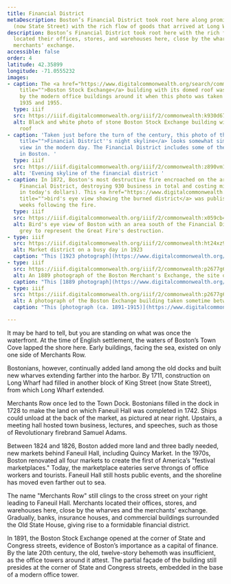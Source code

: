 ```yaml
---
title: Financial District
metaDescription: Boston’s Financial District took root here along prominent King Street
  (now State Street) with the rich flow of goods that arrived at Long Wharf.
description: Boston’s Financial District took root here with the rich flow of goods that arrived at the harbor. Merchants
  located their offices, stores, and warehouses here, close by the wharves and the
  merchants' exchange.
accessible: false
order: 4
latitude: 42.35899
longitude: -71.0555232
images:
- caption: The <a href="https://www.digitalcommonwealth.org/search/commonwealth:k930d674m"
    title="">Boston Stock Exchange</a> building with its domed roof was already dwarfed
    by the modern office buildings around it when this photo was taken sometime between
    1935 and 1955.
  type: iiif
  src: https://iiif.digitalcommonwealth.org/iiif/2/commonwealth:k930d675w
  alt: Black and white photo of stone Boston Stock Exchange building with a domed
    roof
- caption: 'Taken just before the turn of the century, this photo of the <a href="https://www.digitalcommonwealth.org/search/commonwealth:pn89gz79f"
    title="">Financial District''s night skyline</a> looks somewhat similar to the
    view in the modern day. The Financial District includes some of the tallest buildings
    in Boston. '
  type: iiif
  src: https://iiif.digitalcommonwealth.org/iiif/2/commonwealth:z890vm110
  alt: 'Evening skyline of the financial district '
- caption: In 1872, Boston's most destructive fire encroached on the area of today's
    Financial District, destroying 930 business in total and costing millions (billions
    in today's dollars). This <a href="https://www.digitalcommonwealth.org/search/commonwealth:x059cb44q"
    title="">bird's eye view showing the burned district</a> was published in the
    weeks following the fire.
  type: iiif
  src: https://iiif.digitalcommonwealth.org/iiif/2/commonwealth:x059cb450
  alt: Bird's eye view of Boston with an area south of the Financial District shaded
    grey to represent the Great Fire's destruction.
- type: iiif
  src: https://iiif.digitalcommonwealth.org/iiif/2/commonwealth:ht24xz97g
  alt: Market district on a busy day in 1923
  caption: "This [1923 photograph](https://www.digitalcommonwealth.org/search/commonwealth:ht24xz966) depicts the bustling enterprise of Boston's Market District on a particularly hectic day."
- type: iiif
  src: https://iiif.digitalcommonwealth.org/iiif/2/commonwealth:p2677g67w
  alt: An 1889 photograph of the Boston Merchant's Exchange, the site of the present day Exchange Building
  caption: "This [1889 photograph](https://www.digitalcommonwealth.org/search/commonwealth:p2677g66m) depicts the Boston Merchant's Exchange one year before its demolition. Built in 1841 and serving as a hub for Boston's commercial activites, the Old Merchant's Exchange was replaced by the much larger Exchange Building in 1891. "
- type: iiif
  src: https://iiif.digitalcommonwealth.org/iiif/2/commonwealth:p2677g65b
  alt: A photograph of the Boston Exchange building taken sometime between 1891 and 1915
  caption: "This [photograph (ca. 1891-1915)](https://www.digitalcommonwealth.org/search/commonwealth:p2677g642) depicts the Boston Exchange building at the corner of State and Kilby Street. Built in 1891 to house the Boston Stock Exchange, the Boston Exchange Building is still partially standing, its facade preserved as the entrance to the modern Exchange Place skyscraper complex."

---
```



It may be hard to tell, but you are standing on what was once the waterfront. At the time of English settlement, the waters of Boston’s Town Cove lapped the shore here. Early buildings, facing the sea, existed on only one side of Merchants Row.

Bostonians, however, continually added land among the old docks and built new wharves extending farther into the harbor. By 1711, construction on Long Wharf had filled in another block of King Street (now State Street), from which Long Wharf extended.

Merchants Row once led to the Town Dock. Bostonians filled in the dock in 1728 to make the land on which Faneuil Hall was completed in 1742. Ships could unload at the back of the market, as pictured at near right. Upstairs, a meeting hall hosted town business, lectures, and speeches, such as those of Revolutionary firebrand Samuel Adams.

Between 1824 and 1826, Boston added more land and three badly needed, new markets behind Faneuil Hall, including Quincy Market. In the 1970s, Boston renovated all four markets to create the first of America’s "festival marketplaces." Today, the marketplace eateries serve throngs of office workers and tourists. Faneuil Hall still hosts public events, and the shoreline has moved even farther out to sea.


The name "Merchants Row" still clings to the cross street on your right leading to Faneuil Hall.  Merchants located their offices, stores, and warehouses here, close by the wharves and the merchants' exchange. Gradually, banks, insurance houses, and commercial buildings surrounded the Old State House, giving rise to a formidable financial district.

In 1891, the Boston Stock Exchange opened at the corner of State and Congress streets, evidence of Boston’s importance as a capital of finance. By the late 20th century, the old, twelve-story behemoth was insufficient, as the office towers around it attest. The partial façade of the building still presides at the corner of State and Congress streets, embedded in the base of a modern office tower.